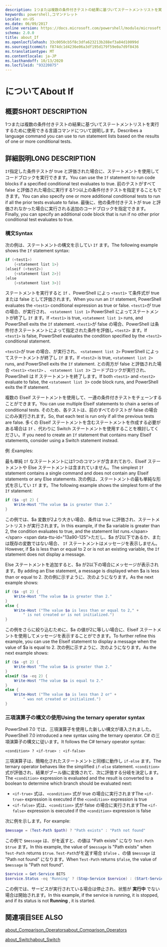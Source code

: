 ```yaml
---
description: 1つまたは複数の条件付きテストの結果に基づいてステートメントリストを実行するために使用できる言語コマンドについて説明します。
keywords: powershell,コマンドレット
Locale: en-US
ms.date: 06/09/2017
online version: https://docs.microsoft.com/powershell/module/microsoft.powershell.core/about/about_if?view=powershell-7.1&WT.mc_id=ps-gethelp
schema: 2.0.0
title: about_If
ms.openlocfilehash: 33c0050cb5f8c3dfa623213b288ef3a84d10099d
ms.sourcegitcommit: f874dc1d4236e06a3df195d179f59e0a7d9f8436
ms.translationtype: MT
ms.contentlocale: ja-JP
ms.lasthandoff: 10/13/2020
ms.locfileid: "93220875"
---
```

# <a name="about-if"></a><span data-ttu-id="13a90-104">について</span><span class="sxs-lookup"><span data-stu-id="13a90-104">About If</span></span>

## <a name="short-description"></a><span data-ttu-id="13a90-105">概要</span><span class="sxs-lookup"><span data-stu-id="13a90-105">SHORT DESCRIPTION</span></span>
<span data-ttu-id="13a90-106">1つまたは複数の条件付きテストの結果に基づいてステートメントリストを実行するために使用できる言語コマンドについて説明します。</span><span class="sxs-lookup"><span data-stu-id="13a90-106">Describes a language command you can use to run statement lists based on the results of one or more conditional tests.</span></span>

## <a name="long-description"></a><span data-ttu-id="13a90-107">詳細説明</span><span class="sxs-lookup"><span data-stu-id="13a90-107">LONG DESCRIPTION</span></span>

<span data-ttu-id="13a90-108">`If`指定した条件テストが true と評価された場合に、ステートメントを使用してコードブロックを実行できます。</span><span class="sxs-lookup"><span data-stu-id="13a90-108">You can use the `If` statement to run code blocks if a specified conditional test evaluates to true.</span></span> <span data-ttu-id="13a90-109">前のテストがすべて false と評価された場合に実行する1つ以上の条件付きテストを指定することもできます。</span><span class="sxs-lookup"><span data-stu-id="13a90-109">You can also specify one or more additional conditional tests to run if all the prior tests evaluate to false.</span></span> <span data-ttu-id="13a90-110">最後に、他の条件付きテストが true と評価されなかった場合に実行される追加のコードブロックを指定できます。</span><span class="sxs-lookup"><span data-stu-id="13a90-110">Finally, you can specify an additional code block that is run if no other prior conditional test evaluates to true.</span></span>

### <a name="syntax"></a><span data-ttu-id="13a90-111">構文</span><span class="sxs-lookup"><span data-stu-id="13a90-111">Syntax</span></span>

<span data-ttu-id="13a90-112">次の例は、ステートメントの構文を示してい `If` ます。</span><span class="sxs-lookup"><span data-stu-id="13a90-112">The following example shows the `If` statement syntax:</span></span>

```powershell
if (<test1>)
    {<statement list 1>}
[elseif (<test2>)
    {<statement list 2>}]
[else
    {<statement list 3>}]
```

<span data-ttu-id="13a90-113">ステートメントを実行すると `If` 、PowerShell によっ `<test1>` て条件式が true または false として評価されます。</span><span class="sxs-lookup"><span data-stu-id="13a90-113">When you run an `If` statement, PowerShell evaluates the `<test1>` conditional expression as true or false.</span></span> <span data-ttu-id="13a90-114">`<test1>`が true の場合、が実行され、 `<statement list 1>` PowerShell によってステートメントが終了し `If` ます。</span><span class="sxs-lookup"><span data-stu-id="13a90-114">If `<test1>` is true, `<statement list 1>` runs, and PowerShell exits the `If` statement.</span></span> <span data-ttu-id="13a90-115">`<test1>`が false の場合、PowerShell は条件付きステートメントによって指定された条件を評価し `<test2>` ます。</span><span class="sxs-lookup"><span data-stu-id="13a90-115">If `<test1>` is false, PowerShell evaluates the condition specified by the `<test2>` conditional statement.</span></span>

<span data-ttu-id="13a90-116">`<test2>`が true の場合、が実行され、 `<statement list 2>` PowerShell によってステートメントが終了し `If` ます。</span><span class="sxs-lookup"><span data-stu-id="13a90-116">If `<test2>` is true, `<statement list 2>` runs, and PowerShell exits the `If` statement.</span></span> <span data-ttu-id="13a90-117">との両方が false と評価された場合 `<test1>` `<test2>` 、 `<statement list 3`> コードブロックが実行され、PowerShell は If ステートメントを終了します。</span><span class="sxs-lookup"><span data-stu-id="13a90-117">If both `<test1>` and `<test2>` evaluate to false, the `<statement list 3`> code block runs, and PowerShell exits the If statement.</span></span>

<span data-ttu-id="13a90-118">複数の Elseif ステートメントを使用して、一連の条件付きテストをチェーンすることができます。</span><span class="sxs-lookup"><span data-stu-id="13a90-118">You can use multiple Elseif statements to chain a series of conditional tests.</span></span> <span data-ttu-id="13a90-119">そのため、各テストは、前のすべてのテストが false の場合にのみ実行されます。</span><span class="sxs-lookup"><span data-stu-id="13a90-119">So, that each test is run only if all the previous tests are false.</span></span>
<span data-ttu-id="13a90-120">多くの Elseif ステートメントを含むステートメントを作成する必要がある場合は `If` 、代わりに Switch ステートメントを使用することを検討してください。</span><span class="sxs-lookup"><span data-stu-id="13a90-120">If you need to create an `If` statement that contains many Elseif statements, consider using a Switch statement instead.</span></span>

<span data-ttu-id="13a90-121">例 :</span><span class="sxs-lookup"><span data-stu-id="13a90-121">Examples:</span></span>

<span data-ttu-id="13a90-122">最も単純 `If` なステートメントには1つのコマンドが含まれており、Elseif ステートメントや Else ステートメントは含まれていません。</span><span class="sxs-lookup"><span data-stu-id="13a90-122">The simplest `If` statement contains a single command and does not contain any Elseif statements or any Else statements.</span></span> <span data-ttu-id="13a90-123">次の例は、ステートメントの最も単純な形式を示してい `If` ます。</span><span class="sxs-lookup"><span data-stu-id="13a90-123">The following example shows the simplest form of the `If` statement:</span></span>

```powershell
if ($a -gt 2) {
    Write-Host "The value $a is greater than 2."
}
```

<span data-ttu-id="13a90-124">この例では、$a 変数が2より大きい場合、条件は true に評価され、ステートメントリストが実行されます。</span><span class="sxs-lookup"><span data-stu-id="13a90-124">In this example, if the $a variable is greater than 2, the condition evaluates to true, and the statement list runs.</span></span> <span data-ttu-id="13a90-125">ただし、$a が2以下であるか、または既存の変数ではない場合、 `If` ステートメントはメッセージを表示しません。</span><span class="sxs-lookup"><span data-stu-id="13a90-125">However, if $a is less than or equal to 2 or is not an existing variable, the `If` statement does not display a message.</span></span>

<span data-ttu-id="13a90-126">Else ステートメントを追加すると、$a が2以下の場合にメッセージが表示されます。</span><span class="sxs-lookup"><span data-stu-id="13a90-126">By adding an Else statement, a message is displayed when $a is less than or equal to 2.</span></span> <span data-ttu-id="13a90-127">次の例に示すように、次のようになります。</span><span class="sxs-lookup"><span data-stu-id="13a90-127">As the next example shows:</span></span>

```powershell
if ($a -gt 2) {
    Write-Host "The value $a is greater than 2."
}
else {
    Write-Host ("The value $a is less than or equal to 2," +
        " is not created or is not initialized.")
}
```

<span data-ttu-id="13a90-128">この例をさらに絞り込むために、$a の値が2に等しい場合に、Elseif ステートメントを使用してメッセージを表示することができます。</span><span class="sxs-lookup"><span data-stu-id="13a90-128">To further refine this example, you can use the Elseif statement to display a message when the value of $a is equal to 2.</span></span> <span data-ttu-id="13a90-129">次の例に示すように、次のようになります。</span><span class="sxs-lookup"><span data-stu-id="13a90-129">As the next example shows:</span></span>

```powershell
if ($a -gt 2) {
    Write-Host "The value $a is greater than 2."
}
elseif ($a -eq 2) {
    Write-Host "The value $a is equal to 2."
}
else {
    Write-Host ("The value $a is less than 2 or" +
        " was not created or initialized.")
}
```

### <a name="using-the-ternary-operator-syntax"></a><span data-ttu-id="13a90-130">三項演算子の構文の使用</span><span class="sxs-lookup"><span data-stu-id="13a90-130">Using the ternary operator syntax</span></span>

<span data-ttu-id="13a90-131">PowerShell 7.0 では、三項演算子を使用した新しい構文が導入されました。</span><span class="sxs-lookup"><span data-stu-id="13a90-131">PowerShell 7.0 introduced a new syntax using the ternary operator.</span></span> <span data-ttu-id="13a90-132">C# の三項演算子の構文に従います。</span><span class="sxs-lookup"><span data-stu-id="13a90-132">It follows the C# ternary operator syntax:</span></span>

```Syntax
<condition> ? <if-true> : <if-false>
```

<span data-ttu-id="13a90-133">三項演算子は、簡略化されたステートメントと同様に動作し `if-else` ます。</span><span class="sxs-lookup"><span data-stu-id="13a90-133">The ternary operator behaves like the simplified `if-else` statement.</span></span> <span data-ttu-id="13a90-134">`<condition>`式が評価され、結果がブール値に変換されて、次に評価する分岐を決定します。</span><span class="sxs-lookup"><span data-stu-id="13a90-134">The `<condition>` expression is evaluated and the result is converted to a boolean to determine which branch should be evaluated next:</span></span>

- <span data-ttu-id="13a90-135">`<if-true>` 式は、`<condition>` 式が true の場合に実行されます</span><span class="sxs-lookup"><span data-stu-id="13a90-135">The `<if-true>` expression is executed if the `<condition>` expression is true</span></span>
- <span data-ttu-id="13a90-136">`<if-false>` 式は、`<condition>` 式が false の場合に実行されます</span><span class="sxs-lookup"><span data-stu-id="13a90-136">The `<if-false>` expression is executed if the `<condition>` expression is false</span></span>

<span data-ttu-id="13a90-137">次に例を示します。</span><span class="sxs-lookup"><span data-stu-id="13a90-137">For example:</span></span>

```powershell
$message = (Test-Path $path) ? "Path exists" : "Path not found"
```

<span data-ttu-id="13a90-138">この例で `$message` は、がを返すと、の値は "Path exists" になり `Test-Path` `$true` ます。</span><span class="sxs-lookup"><span data-stu-id="13a90-138">In this example, the value of `$message` is "Path exists" when `Test-Path` returns `$true`.</span></span> <span data-ttu-id="13a90-139">`Test-Path`がを返す場合 `$false` 、の値 `$message` は "Path not found" になります。</span><span class="sxs-lookup"><span data-stu-id="13a90-139">When `Test-Path` returns `$false`, the value of `$message` is "Path not found".</span></span>

```powershell
$service = Get-Service BITS
$service.Status -eq 'Running' ? (Stop-Service $service) : (Start-Service $service)
```

<span data-ttu-id="13a90-140">この例では、サービスが実行されている場合は停止され、状態が **実行中** でない場合は開始されます。</span><span class="sxs-lookup"><span data-stu-id="13a90-140">In this example, if the service is running, it is stopped, and if its status is not **Running** , it is started.</span></span>

## <a name="see-also"></a><span data-ttu-id="13a90-141">関連項目</span><span class="sxs-lookup"><span data-stu-id="13a90-141">SEE ALSO</span></span>

[<span data-ttu-id="13a90-142">about_Comparison_Operators</span><span class="sxs-lookup"><span data-stu-id="13a90-142">about_Comparison_Operators</span></span>](about_Comparison_Operators.md)

[<span data-ttu-id="13a90-143">about_Switch</span><span class="sxs-lookup"><span data-stu-id="13a90-143">about_Switch</span></span>](about_Switch.md)

